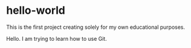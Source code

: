 # hello-world
This is the first project creating solely for my own educational purposes.


Hello. I am trying to learn how to use Git.
